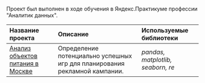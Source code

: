 Проект был выполнен в ходе обучения в Яндекс.Практикуме профессии "Аналитик данных".

| Название проекта | Описание | Используемые библиотеки | 
| :---------------------- | :---------------------- | :---------------------- |
| [Анализ объектов питания в Москве]( https://github.com/krosskayen/food_establishment/blob/main/food_establishments%20(clear).ipynb) | Определение потенциально успешных игр для планирования рекламной кампании.| *pandas, matplotlib, seaborn, re* |
